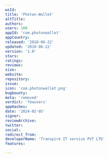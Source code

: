 ```yaml
---
wsId: 
title: 'Photon-Wallet'
altTitle: 
authors: 
users: 100
appId: 'com.photonwallet'
appCountry: 
released: '2018-06-22'
updated: '2018-06-22'
version: '1.0'
stars: 
ratings: 
reviews: 
size: 
website: 
repository: 
issue: 
icon: 'com.photonwallet.png'
bugbounty: 
meta: 'removed'
verdict: 'fewusers'
appHashes: 
date: '2024-02-05'
signer: 
reviewArchive: 
twitter: 
social: 
redirect_from: 
developerName: 'Transpire IT service PVT LTD'
features: 

---
```


